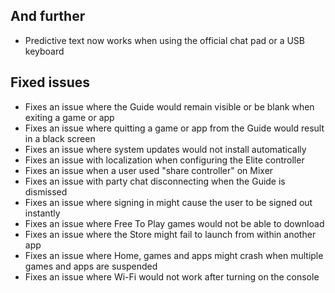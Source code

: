 ## And further
- Predictive text now works when using the official chat pad or a USB keyboard

## Fixed issues
- Fixes an issue where the Guide would remain visible or be blank when exiting a game or app
- Fixes an issue where quitting a game or app from the Guide would result in a black screen
- Fixes an issue where system updates would not install automatically
- Fixes an issue with localization when configuring the Elite controller
- Fixes an issue when a user used "share controller" on Mixer
- Fixes an issue with party chat disconnecting when the Guide is dismissed
- Fixes an issue where signing in might cause the user to be signed out instantly
- Fixes an issue where Free To Play games would not be able to download
- Fixes an issue where the Store might fail to launch from within another app
- Fixes an issue where Home, games and apps might crash when multiple games and apps are suspended
- Fixes an issue where Wi-Fi would not work after turning on the console